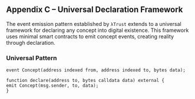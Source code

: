 ## Appendix C – Universal Declaration Framework

The event emission pattern established by `λTrust` extends to a universal framework for declaring any concept into digital existence. This framework uses minimal smart contracts to emit concept events, creating reality through declaration.

### Universal Pattern

```solidity
event Concept(address indexed from, address indexed to, bytes data);

function declare(address to, bytes calldata data) external {
emit Concept(msg.sender, to, data);
}
